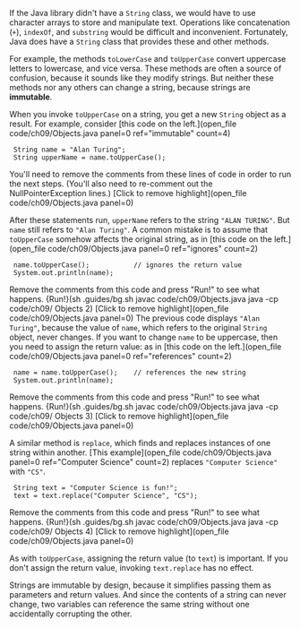 If the Java library didn't have a `String` class, we would have to use character arrays to store and manipulate text. Operations like concatenation (`+`), `indexOf`, and `substring` would be difficult and inconvenient. Fortunately, Java does have a `String` class that provides these and other methods.


For example, the methods `toLowerCase` and `toUpperCase` convert uppercase letters to lowercase, and vice versa. These methods are often a source of confusion, because it sounds like they modify strings. But neither these methods nor any others can change a string, because strings are **immutable**.

When you invoke `toUpperCase` on a string, you get a new `String` object as a result. For example, consider [this code on the left.](open_file code/ch09/Objects.java panel=0 ref="immutable" count=4)

```
 String name = "Alan Turing";
 String upperName = name.toUpperCase();
```

You'll need to remove the comments from these lines of code in order to run the next steps. (You'll also need to re-comment out the NullPointerException lines.)
[Click to remove highlight](open_file code/ch09/Objects.java panel=0)



After these statements run, `upperName` refers to the string `"ALAN TURING"`. But `name` still refers to `"Alan Turing"`. A common mistake is to assume that `toUpperCase` somehow affects the original string, as in [this code on the left.](open_file code/ch09/Objects.java panel=0 ref="ignores" count=2)

```
 name.toUpperCase();           // ignores the return value
 System.out.println(name);
```

Remove the comments from this code and press "Run!" to see what happens. 
{Run!}(sh .guides/bg.sh javac code/ch09/Objects.java java -cp code/ch09/ Objects 2)
[Click to remove highlight](open_file code/ch09/Objects.java panel=0)
 The previous code displays `"Alan Turing"`, because the value of `name`, which refers to the original `String` object, never changes. If you want to change `name` to be uppercase, then you need to assign the return value: as in [this code on the left.](open_file code/ch09/Objects.java panel=0 ref="references" count=2)

```
 name = name.toUpperCase();    // references the new string
 System.out.println(name);
```

Remove the comments from this code and press "Run!" to see what happens. 
{Run!}(sh .guides/bg.sh javac code/ch09/Objects.java java -cp code/ch09/ Objects 3)
[Click to remove highlight](open_file code/ch09/Objects.java panel=0)



A similar method is `replace`, which finds and replaces instances of one string within another. [This example](open_file code/ch09/Objects.java panel=0 ref="Computer Science" count=2) replaces `"Computer Science"` with `"CS"`.

```
 String text = "Computer Science is fun!";
 text = text.replace("Computer Science", "CS");
```

Remove the comments from this code and press "Run!" to see what happens. 
{Run!}(sh .guides/bg.sh javac code/ch09/Objects.java java -cp code/ch09/ Objects 4)
[Click to remove highlight](open_file code/ch09/Objects.java panel=0)



As with `toUpperCase`, assigning the return value (to `text`) is important. If you don't assign the return value, invoking `text.replace` has no effect.

Strings are immutable by design, because it simplifies passing them as parameters and return values. And since the contents of a string can never change, two variables can reference the same string without one accidentally corrupting the other.